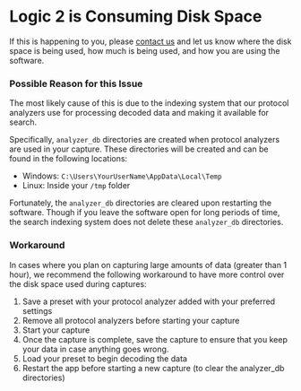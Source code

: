 # Logic 2 is Consuming Disk Space

If this is happening to you, please [contact us](https://contact.saleae.com/hc/en-us/requests/new) and let us know where the disk space is being used, how much is being used, and how you are using the software.

### Possible Reason for this Issue

The most likely cause of this is due to the indexing system that our protocol analyzers use for processing decoded data and making it available for search.

Specifically, `analyzer_db` directories are created when protocol analyzers are used in your capture. These directories will be created and can be found in the following locations:

* Windows: `C:\Users\YourUserName\AppData\Local\Temp`
* Linux: Inside your `/tmp` folder

Fortunately, the `analyzer_db` directories are cleared upon restarting the software. Though if you leave the software open for long periods of time, the search indexing system does not delete these `analyzer_db` directories.

### Workaround

In cases where you plan on capturing large amounts of data \(greater than 1 hour\), we recommend the following workaround to have more control over the disk space used during captures:

1. Save a preset with your protocol analyzer added with your preferred settings
2. Remove all protocol analyzers before starting your capture
3. Start your capture
4. Once the capture is complete, save the capture to ensure that you keep your data in case anything goes wrong.
5. Load your preset to begin decoding the data
6. Restart the app before starting a new capture \(to clear the analyzer\_db directories\)



